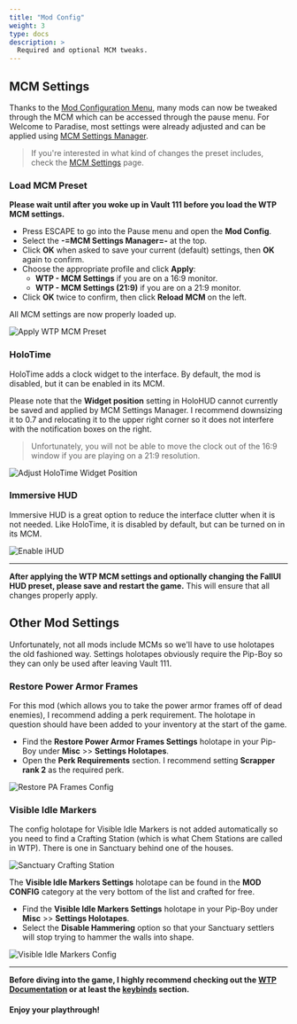 ```yaml
---
title: "Mod Config"
weight: 3
type: docs
description: >
  Required and optional MCM tweaks.
---
```


## MCM Settings

Thanks to the [Mod Configuration Menu](https://www.nexusmods.com/fallout4/mods/21497), many mods can now be tweaked through the MCM which can be accessed through the pause menu. For Welcome to Paradise, most settings were already adjusted and can be applied using [MCM Settings Manager](https://www.nexusmods.com/fallout4/mods/56195).

> If you're interested in what kind of changes the preset includes, check the [MCM Settings](/fo4/wtp/mcm-settings/) page.

### Load MCM Preset

**Please wait until after you woke up in Vault 111 before you load the WTP MCM settings.**

- Press ESCAPE to go into the Pause menu and open the **Mod Config**.
- Select the **-=MCM Settings Manager=-** at the top.
- Click **OK** when asked to save your current (default) settings, then **OK** again to confirm.
- Choose the appropriate profile and click **Apply**:
  - **WTP - MCM Settings** if you are on a 16:9 monitor.
  - **WTP - MCM Settings (21:9)** if you are on a 21:9 monitor.
- Click **OK** twice to confirm, then click **Reload MCM** on the left.

All MCM settings are now properly loaded up.

![Apply WTP MCM Preset](/Pictures/wtp/mod-config/apply-wtp-mcm-preset.jpg)

### HoloTime

HoloTime adds a clock widget to the interface. By default, the mod is disabled, but it can be enabled in its MCM.

Please note that the **Widget position** setting in HoloHUD cannot currently be saved and applied by MCM Settings Manager. I recommend downsizing it to 0.7 and relocating it to the upper right corner so it does not interfere with the notification boxes on the right.

> Unfortunately, you will not be able to move the clock out of the 16:9 window if you are playing on a 21:9 resolution.

![Adjust HoloTime Widget Position](/Pictures/wtp/mod-config/adjust-holotime-widget-position.jpg)

### Immersive HUD

Immersive HUD is a great option to reduce the interface clutter when it is not needed. Like HoloTime, it is disabled by default, but can be turned on in its MCM.

![Enable iHUD](/Pictures/wtp/mod-config/enable-ihud.jpg)

---

**After applying the WTP MCM settings and optionally changing the FallUI HUD preset, please save and restart the game.** This will ensure that all changes properly apply.

## Other Mod Settings

Unfortunately, not all mods include MCMs so we'll have to use holotapes the old fashioned way. Settings holotapes obviously require the Pip-Boy so they can only be used after leaving Vault 111.

### Restore Power Armor Frames

For this mod (which allows you to take the power armor frames off of dead enemies), I recommend adding a perk requirement. The holotape in question should have been added to your inventory at the start of the game.

- Find the **Restore Power Armor Frames Settings** holotape in your Pip-Boy under **Misc** >> **Settings Holotapes**.
- Open the **Perk Requirements** section. I recommend setting **Scrapper rank 2** as the required perk.

![Restore PA Frames Config](/Pictures/wtp/mod-config/restore-pa-frames-config.jpg)

### Visible Idle Markers

The config holotape for Visible Idle Markers is not added automatically so you need to find a Crafting Station (which is what Chem Stations are called in WTP). There is one in Sanctuary behind one of the houses.

![Sanctuary Crafting Station](/Pictures/wtp/mod-config/sanctuary-crafting-station.jpg)

The **Visible Idle Markers Settings** holotape can be found in the **MOD CONFIG** category at the very bottom of the list and crafted for free.

- Find the **Visible Idle Markers Settings** holotape in your Pip-Boy under **Misc** >> **Settings Holotapes**.
- Select the **Disable Hammering** option so that your Sanctuary settlers will stop trying to hammer the walls into shape.

![Visible Idle Markers Config](/Pictures/wtp/mod-config/visible-idle-markers-config.jpg)

---

**Before diving into the game, I highly recommend checking out the [WTP Documentation](/fo4/wtp/documentation/) or at least the [keybinds](/fo4/wtp/documentation/#keybinds) section.**

#### Enjoy your playthrough!
